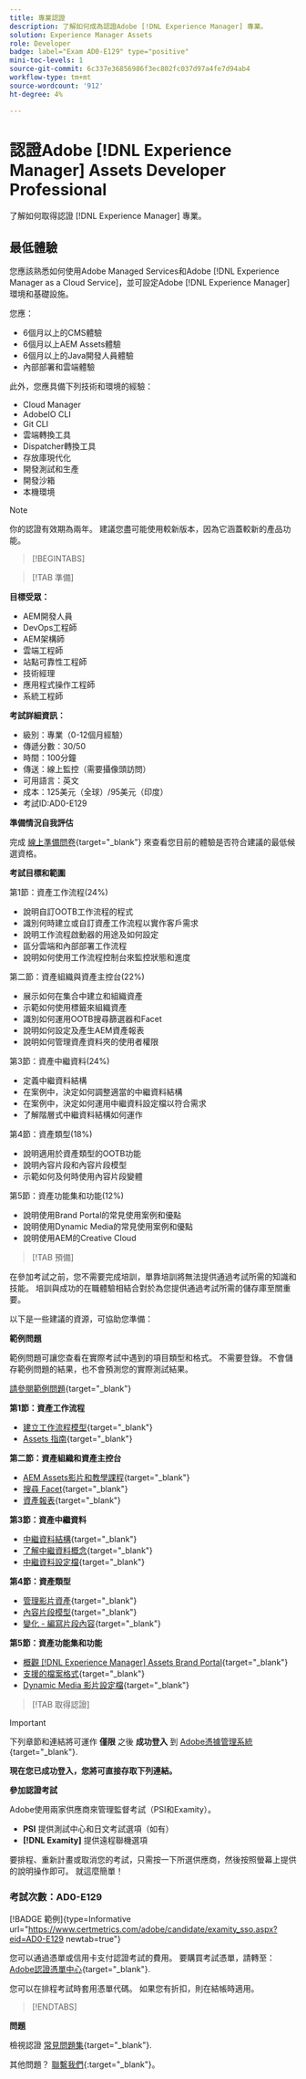 ```yaml
---
title: 專業認證
description: 了解如何成為認證Adobe [!DNL Experience Manager] 專業。
solution: Experience Manager Assets
role: Developer
badge: label="Exam AD0-E129" type="positive"
mini-toc-levels: 1
source-git-commit: 6c337e36856986f3ec802fc037d97a4fe7d94ab4
workflow-type: tm+mt
source-wordcount: '912'
ht-degree: 4%

---
```


# 認證Adobe [!DNL Experience Manager] Assets Developer Professional

了解如何取得認證 [!DNL Experience Manager] 專業。

## 最低體驗

您應該熟悉如何使用Adobe Managed Services和Adobe [!DNL Experience Manager as a Cloud Service]，並可設定Adobe [!DNL Experience Manager] 環境和基礎設施。

您應：

* 6個月以上的CMS體驗
* 6個月以上AEM Assets體驗
* 6個月以上的Java開發人員體驗
* 內部部署和雲端體驗

此外，您應具備下列技術和環境的經驗：

* Cloud Manager
* AdobeIO CLI
* Git CLI
* 雲端轉換工具
* Dispatcher轉換工具
* 存放庫現代化
* 開發測試和生產
* 開發沙箱
* 本機環境

>[!NOTE]
>
>你的認證有效期為兩年。 建議您盡可能使用較新版本，因為它涵蓋較新的產品功能。

>[!BEGINTABS]

>[!TAB 準備]

**目標受眾：**

* AEM開發人員
* DevOps工程師
* AEM架構師
* 雲端工程師
* 站點可靠性工程師
* 技術經理
* 應用程式操作工程師
* 系統工程師

**考試詳細資訊：**

* 級別：專業（0-12個月經驗）
* 傳遞分數：30/50
* 時間：100分鐘
* 傳送：線上監控（需要攝像頭訪問）
* 可用語言：英文
* 成本：125美元（全球）/95美元（印度）
* 考試ID:AD0-E129

**準備情況自我評估**

完成 [線上準備問卷](https://scorpion.caveon.com/launchpad/ad-q-e208-readiness-questionnaire-for-adobe-analytics-business-practitioner-expert-exam-copy-b9x6ey/ad-q-e129-readiness-questionnaire-for-adobe-aem-assets-developer-professional-exam){target="_blank"} 來查看您目前的體驗是否符合建議的最低候選資格。

**考試目標和範圍**

第1節：資產工作流程(24%)

* 說明自訂OOTB工作流程的程式
* 識別何時建立或自訂資產工作流程以實作客戶需求
* 說明工作流程啟動器的用途及如何設定
* 區分雲端和內部部署工作流程
* 說明如何使用工作流程控制台來監控狀態和進度

第二節：資產組織與資產主控台(22%)

* 展示如何在集合中建立和組織資產
* 示範如何使用標籤來組織資產
* 識別如何運用OOTB搜尋篩選器和Facet
* 說明如何設定及產生AEM資產報表
* 說明如何管理資產資料夾的使用者權限

第3節：資產中繼資料(24%)

* 定義中繼資料結構
* 在案例中，決定如何調整適當的中繼資料結構
* 在案例中，決定如何運用中繼資料設定檔以符合需求
* 了解階層式中繼資料結構如何運作

第4節：資產類型(18%)

* 說明適用於資產類型的OOTB功能
* 說明內容片段和內容片段模型
* 示範如何及何時使用內容片段變體

第5節：資產功能集和功能(12%)

* 說明使用Brand Portal的常見使用案例和優點
* 說明使用Dynamic Media的常見使用案例和優點
* 說明使用AEM的Creative Cloud

>[!TAB 預備]

在參加考試之前，您不需要完成培訓，單靠培訓將無法提供通過考試所需的知識和技能。 培訓與成功的在職體驗相結合對於為您提供通過考試所需的儲存庫至關重要。

以下是一些建議的資源，可協助您準備：

**範例問題**

範例問題可讓您查看在實際考試中遇到的項目類型和格式。 不需要登錄。 不會儲存範例問題的結果，也不會預測您的實際測試結果。

[請參閱範例問題](https://scorpion.caveon.com/launchpad/ad0-e129-adobe-experience-manager-assets-developer-professional-copy-ms27zq){target="_blank"}

**第1節：資產工作流程**

* [建立工作流程模型](https://experienceleague.adobe.com/docs/experience-manager-64/developing/extending-aem/extending-workflows/workflows-models.html?lang=en#sync-your-workflow-generate-a-runtime-model){target="_blank"}
* [Assets 指南](https://experienceleague.adobe.com/docs/experience-manager-64/assets/home.html?lang=en){target="_blank"}

**第二節：資產組織和資產主控台**

* [AEM Assets影片和教學課程](https://experienceleague.adobe.com/docs/experience-manager-learn/assets/overview.html?lang=en){target="_blank"}
* [搜尋 Facet](https://experienceleague.adobe.com/docs/experience-manager-65/assets/administer/search-facets.html?lang=en#restoring-default-search-facets){target="_blank"}
* [資產報表](https://experienceleague.adobe.com/docs/experience-manager-65/assets/administer/asset-reports.html?lang=en){target="_blank"}

**第3節：資產中繼資料**

* [中繼資料結構](https://experienceleague.adobe.com/docs/experience-manager-64/assets/administer/metadata-schemas.html?lang=en#default-metadata-schema-forms){target="_blank"}
* [了解中繼資料概念](https://experienceleague.adobe.com/docs/experience-manager-65/assets/administer/metadata-concepts.html?lang=en){target="_blank"}
* [中繼資料設定檔](https://experienceleague.adobe.com/docs/experience-manager-64/assets/administer/metadata-profiles.html?lang=en#:~:text=Add%20a%20metadata%20profile.%20點選%20或%20click%20t，和%20configure%20its%20properties%20in%20the%20Settings%20tab。){target="_blank"}

**第4節：資產類型**

* [管理影片資產](https://experienceleague.adobe.com/docs/experience-manager-64/assets/managing/managing-video-assets.html?lang=en#uploading-and-previewing-video-assets){target="_blank"}
* [內容片段模型](https://experienceleague.adobe.com/docs/experience-manager-65/assets/content-fragments/content-fragments-models.html?lang=en#creating-a-content-fragment-model){target="_blank"}
* [變化 - 編寫片段內容](https://experienceleague.adobe.com/docs/experience-manager-65/assets/content-fragments/content-fragments-variations.html?lang=en#managing-variations){target="_blank"}

**第5節：資產功能集和功能**

* [概觀 [!DNL Experience Manager] Assets Brand Portal](https://experienceleague.adobe.com/docs/experience-manager-brand-portal/using/introduction/brand-portal.html?lang=en){target="_blank"}
* [支援的檔案格式](https://experienceleague.adobe.com/docs/experience-manager-brand-portal/using/introduction/brand-portal-supported-formats.html?lang=en){target="_blank"}
* [Dynamic Media 影片設定檔](https://experienceleague.adobe.com/docs/experience-manager-cloud-service/content/assets/dynamicmedia/video-profiles.html?lang=en){target="_blank"}

>[!TAB 取得認證]

>[!IMPORTANT]
>
>下列章節和連結將可運作 **僅限**  之後 **成功登入** 到 [Adobe憑據管理系統](http://www.certmetrics.com/adobe){target="_blank"}.

**現在您已成功登入，您將可直接存取下列連結。**

**參加認證考試**

Adobe使用兩家供應商來管理監督考試（PSI和Examity）。

* **PSI** 提供測試中心和日文考試選項（如有）
* **[!DNL Examity]** 提供遠程聯機選項

要排程、重新計畫或取消您的考試，只需按一下所選供應商，然後按照螢幕上提供的說明操作即可。 就這麼簡單！

### 考試次數：AD0-E129

[!BADGE 範例]{type=Informative url="https://www.certmetrics.com/adobe/candidate/examity_sso.aspx?eid=AD0-E129 newtab=true"}

您可以通過憑單或信用卡支付認證考試的費用。 要購買考試憑單，請轉至： [Adobe認證憑單中心](https://market.xvoucher.com/adobe/global){target="_blank"}.

您可以在排程考試時套用憑單代碼。 如果您有折扣，則在結帳時適用。

>[!ENDTABS]

**問題**

檢視認證 [常見問題集](https://experienceleague.adobe.com/docs/certification/certification/faq.html?lang=en){target="_blank"}.

其他問題？ [聯繫我們](mailto:certif@adobe.com){:target=&quot;_blank&quot;}。
